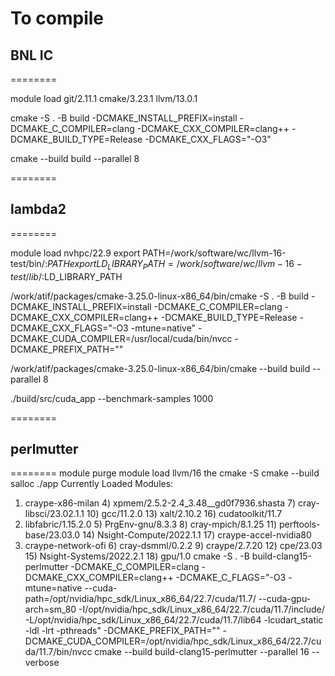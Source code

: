 

To compile
========
## BNL IC
========

module load git/2.11.1 cmake/3.23.1 llvm/13.0.1

cmake -S . -B build -DCMAKE_INSTALL_PREFIX=install -DCMAKE_C_COMPILER=clang -DCMAKE_CXX_COMPILER=clang++ -DCMAKE_BUILD_TYPE=Release -DCMAKE_CXX_FLAGS="-O3"

cmake --build build --parallel 8

========
## lambda2
========

module load nvhpc/22.9
export PATH=/work/software/wc/llvm-16-test/bin/:$PATH
export LD_LIBRARY_PATH=/work/software/wc/llvm-16-test/lib/:$LD_LIBRARY_PATH

/work/atif/packages/cmake-3.25.0-linux-x86_64/bin/cmake -S . -B build -DCMAKE_INSTALL_PREFIX=install -DCMAKE_C_COMPILER=clang -DCMAKE_CXX_COMPILER=clang++ -DCMAKE_BUILD_TYPE=Release -DCMAKE_CXX_FLAGS="-O3 -mtune=native" -DCMAKE_CUDA_COMPILER=/usr/local/cuda/bin/nvcc -DCMAKE_PREFIX_PATH=""

/work/atif/packages/cmake-3.25.0-linux-x86_64/bin/cmake --build build --parallel 8

./build/src/cuda_app --benchmark-samples 1000

========
## perlmutter
========
module purge
module load llvm/16
the cmake -S
cmake --build
salloc
./app
Currently Loaded Modules:
  1) craype-x86-milan     4) xpmem/2.5.2-2.4_3.48__gd0f7936.shasta   7) cray-libsci/23.02.1.1  10) gcc/11.2.0              13) xalt/2.10.2              16) cudatoolkit/11.7
  2) libfabric/1.15.2.0   5) PrgEnv-gnu/8.3.3                        8) cray-mpich/8.1.25      11) perftools-base/23.03.0  14) Nsight-Compute/2022.1.1  17) craype-accel-nvidia80
  3) craype-network-ofi   6) cray-dsmml/0.2.2                        9) craype/2.7.20          12) cpe/23.03               15) Nsight-Systems/2022.2.1  18) gpu/1.0
cmake -S . -B build-clang15-perlmutter -DCMAKE_C_COMPILER=clang -DCMAKE_CXX_COMPILER=clang++ -DCMAKE_C_FLAGS="-O3 -mtune=native --cuda-path=/opt/nvidia/hpc_sdk/Linux_x86_64/22.7/cuda/11.7/ --cuda-gpu-arch=sm_80 -I/opt/nvidia/hpc_sdk/Linux_x86_64/22.7/cuda/11.7/include/ -L/opt/nvidia/hpc_sdk/Linux_x86_64/22.7/cuda/11.7/lib64 -lcudart_static -ldl -lrt -pthreads" -DCMAKE_PREFIX_PATH="" -DCMAKE_CUDA_COMPILER=/opt/nvidia/hpc_sdk/Linux_x86_64/22.7/cuda/11.7/bin/nvcc
cmake --build build-clang15-perlmutter --parallel 16 --verbose




